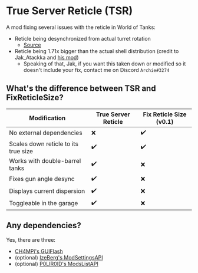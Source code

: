 # True Server Reticle (TSR)
A mod fixing several issues with the reticle in World of Tanks:
- Reticle being desynchronized from actual turret rotation
  - [Source](https://github.com/StranikS-Scan/WorldOfTanks-Decompiled/blob/1.19.1/source/res/scripts/client/vehiclegunrotator.py#L188)
- Reticle being 1.71x bigger than the actual shell distribution (credit to Jak_Atackka and [his mod](https://wgmods.net/6349))
  - Speaking of that, Jak, if you want this taken down or modified so it doesn't include your fix, contact me on Discord ``Archie#3274``

## What's the difference between TSR and FixReticleSize?
| Modification | True Server Reticle | Fix Reticle Size (v0.1)|
| - | - | - |
| No external dependencies |:x:|:heavy_check_mark:|
| Scales down reticle to its true size |:heavy_check_mark:|:heavy_check_mark:|
| Works with double-barrel tanks |:heavy_check_mark:|:x:|
| Fixes gun angle desync |:heavy_check_mark:|:x:|
| Displays current dispersion |:heavy_check_mark:|:x:|
| Toggleable in the garage |:heavy_check_mark:|:x:|

## Any dependencies?
Yes, there are three:
- [CH4MPi's GUIFlash](https://github.com/CH4MPi/GUIFlash)
- (optional) [IzeBerg's ModSettingsAPI](https://bitbucket.org/IzeBerg/modssettingsapi/src/master/)
- (optional) [P0LIR0ID's ModsListAPI](https://gitlab.com/wot-public-mods/mods-list) 
